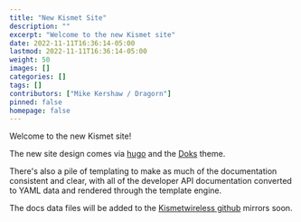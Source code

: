 ```yaml
---
title: "New Kismet Site"
description: ""
excerpt: "Welcome to the new Kismet site"
date: 2022-11-11T16:36:14-05:00
lastmod: 2022-11-11T16:36:14-05:00
weight: 50
images: []
categories: []
tags: []
contributors: ["Mike Kershaw / Dragorn"]
pinned: false
homepage: false
---
```


Welcome to the new Kismet site!

The new site design comes via [hugo](https://gohugo.io) and the [Doks](https://getdoks.org/) theme.

There's also a pile of templating to make as much of the documentation consistent and clear, with all of the developer API documentation converted to YAML data and rendered through the template engine.

The docs data files will be added to the [Kismetwireless github](https://github.com/kismetwireless/) mirrors soon.
